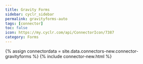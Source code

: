 ```yaml
---
title: Gravity Forms
sidebar: cyclr_sidebar
permalink: gravityforms-auto
tags: [connector]
toc: false
icon: https://my.cyclr.com/api/ConnectorIcon/7387
category: Forms
---
```

{% assign connectordata = site.data.connectors-new.connector-gravityforms %}
{% include connector-new.html %}	